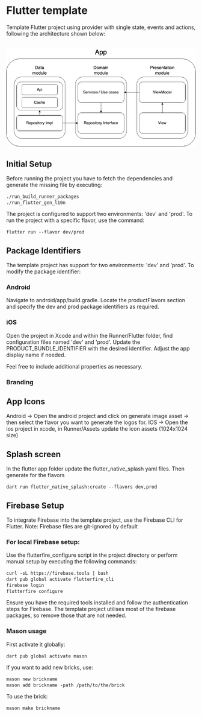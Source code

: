 # Flutter template

Template Flutter project using provider with single state, events and actions, following the architecture shown below:

<br/>
<img src="architecture.png" width=800 align=center>
<br/>

## Initial Setup

Before running the project you have to fetch the dependencies and generate the missing file by executing:
```
./run_build_runner_packages
./run_flutter_gen_l10n
```

The project is configured to support two environments: 'dev' and 'prod'. To run the project with a specific flavor, use the command:

```
flutter run --flavor dev/prod
```

## Package Identifiers

The template project has support for two environments: 'dev' and 'prod'. To modify the package identifier:

### Android

Navigate to android/app/build.gradle. Locate the productFlavors section and specify the dev and prod package identifiers as required.

### iOS

Open the project in Xcode and within the Runner/Flutter folder, find configuration files named 'dev' and 'prod'. Update the PRODUCT_BUNDLE_IDENTIFIER with the desired identifier. Adjust the app display name if needed.

Feel free to include additional properties as necessary.

### Branding
## App Icons
Android -> Open the android project and click on generate image asset -> then select the flavor you want to generate the logos for.
IOS -> Open the ios project in xcode, in Runner/Assets update the icon assets (1024x1024 size)

## Splash screen
In the flutter app folder update the flutter_native_splash yaml files. Then generate for the flavors
```
dart run flutter_native_splash:create --flavors dev,prod
```

## Firebase Setup

To integrate Firebase into the template project, use the Firebase CLI for Flutter. Note: Firebase files are git-ignored by default

### For local Firebase setup:

Use the flutterfire_configure script in the project directory or perform manual setup by executing the following commands:

```
curl -sL https://firebase.tools | bash
dart pub global activate flutterfire_cli
firebase login
flutterfire configure
```

Ensure you have the required tools installed and follow the authentication steps for Firebase.
The template project utilises most of the firebase packages, so remove those that are not needed.

### Mason usage
First activate it globally:
```
dart pub global activate mason
```

If you want to add new bricks, use:
```
mason new brickname
mason add brickname -path /path/to/the/brick
```

To use the brick:
```
mason make brickname
```